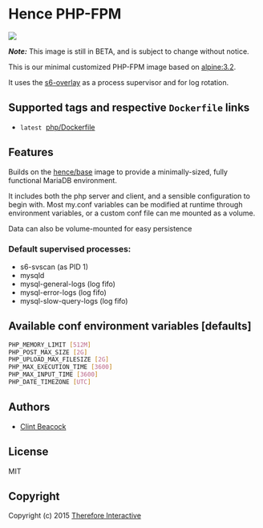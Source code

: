 # Hence PHP-FPM

[![](https://badge.imagelayers.io/hence/php:latest.svg)](https://imagelayers.io/?images=hence/php:latest 'Get your own badge on imagelayers.io')

__*Note:*__  This image is still in BETA, and is subject to change without notice.

This is our minimal customized PHP-FPM image based on [alpine:3.2](https://registry.hub.docker.com/_/alpine/).

It uses the [s6-overlay](https://github.com/just-containers/s6-overlay) as a process supervisor and for log rotation.

## Supported tags and respective `Dockerfile` links
* `latest`&nbsp;&nbsp;[php/Dockerfile](https://github.com/hence-io/images/blob/master/php/Dockerfile)

## Features
Builds on the [hence/base](https://registry.hub.docker.com/u/hence/base/) image to provide a minimally-sized, fully functional MariaDB environment.

It includes both the php server and client, and a sensible configuration to begin with.  Most my.conf variables can be modified at runtime through environment variables, or a custom conf file can me mounted as a volume.

Data can also be volume-mounted for easy persistence

### Default supervised processes:
* s6-svscan (as PID 1)
* mysqld
* mysql-general-logs (log fifo)
* mysql-error-logs (log fifo)
* mysql-slow-query-logs (log fifo)

## Available conf environment variables [defaults]
```bash
PHP_MEMORY_LIMIT [512M]
PHP_POST_MAX_SIZE [2G]
PHP_UPLOAD_MAX_FILESIZE [2G]
PHP_MAX_EXECUTION_TIME [3600]
PHP_MAX_INPUT_TIME [3600]
PHP_DATE_TIMEZONE [UTC]
```

## Authors
* [Clint Beacock](https://github.com/clintbeacock)

## License
MIT

## Copyright
Copyright (c) 2015 [Therefore Interactive](http://therefore.ca)
